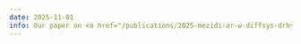 ```yaml
---
date: 2025-11-01
info: Our paper on <a href="/publications/2025-mezidi-ar-w-diffsys-drhybrid">Hybrid differential models</a> has been accepted to the EurIPS DiffSys workshop!
---
```

